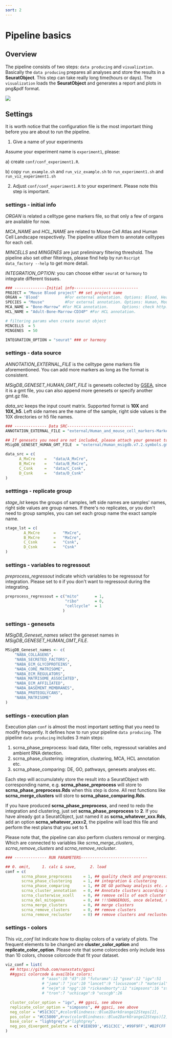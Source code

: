 ```yaml
---
sort: 2
---
```


# Pipeline basics

## Overview

The pipeline consists of two steps: `data producing` and `visualization`. Basically the `data producing` prepares all analyses and store the results in a **SeuratObject**. This step can take really long time(hours or days). The `visualization` loads the **SeuratObject** and generates a report and plots in png&pdf format.

<img src="{{ site.baseurl }}/images/overview/scrna_pipeline_overview1.png">


## Settings
It is worth notice that the configuration file is the most important thing before you are about to run the pipeline.

1. Give a name of your experiments

Assume your experiment name is `experiment1`, please:

   a) create `conf/conf_experiment1.R`.

   b) copy `run_example.sh` and `run_viz_example.sh` to `run_experiment1.sh` and `run_viz_experiment1.sh`

2. Adjust `conf/conf_experiment1.R` to your experiment. Please note this step is important.

### settings - initial info
*ORGAN* is related a celltype gene markers file, so that only a few of organs are available for now.

*MCA_NAME* and *HCL_NAME* are related to Mouse Cell Atlas and Human Cell Landscape respectively. The pipeline utilize them to annotate celltypes for each cell.

*MINCELLS* and *MINGENES* are just preliminary filtering threshold. The pipeline also set other filterings, please find help by run `Rscript data_factory --help` to get more detail.

*INTEGRATION_OPTION*: you can choose either `seurat` or `harmony` to integrate different tissues.

```R
### --------------Initial info----------------------------
PROJECT = "Mouse Blood project" ## set project name
ORGAN = 'Blood'           #For external annotation. Options: Blood, Heart, Intestine, Kidney
SPECIES = "Mouse"         #For external annotation. Options: Human, Mouse
MCA_NAME = "Bone-Marrow" #For MCA annotation.      Options: check http://bis.zju.edu.cn/MCA/
HCL_NAME = "Adult-Bone-Marrow-CD34P" #For HCL annotation.

# filtering params when create seurat object
MINCELLS  = 5
MINGENES  = 50

INTEGRATION_OPTION = "seurat" ### or harmony
```

### settings - data source

*ANNOTATION_EXTERNAL_FILE* is the celltype gene markers file aforementioned. You can add more markers as long as the format is consistent.

*MSigDB_GENESET_HUMAN_GMT_FILE* is genesets collected by [GSEA](https://www.gsea-msigdb.org), since it is a gmt file, you can also append more genesets or specify another gmt.gz file.

*data_src* keeps the input count matrix. Supported format is **10X** and **10X_h5**. Left side names are the name of the sample, right side values is the 10X directories or  h5 file names.


```R
### -------------- Data SRC-----------------------------
ANNOTATION_EXTERNAL_FILE = "external/Human_and_mouse_cell_markers-Markers.tsv"

## If genesets you need are not included, please attach your geneset to the gmt.gz file.
MSigDB_GENESET_HUMAN_GMT_FILE  = "external/Human_msigdb.v7.2.symbols.gmt.gz"

data_src = c(
      A_MxCre    =   "data/A_MxCre",
      B_MxCre    =   "data/B_MxCre",
      C_Csnk     =   "data/C_Csnk",
      D_Csnk     =   "data/D_Csnk"
)
```


### setttings - replicate group

*stage_lst* keeps the groups of samples, left side names are samples' names, right side values are group names. If there's no replicates, or you don't need to group samples, you can set each group name the exact sample name.

```R
stage_lst = c(
        A_MxCre      =   "MxCre",
        B_MxCre      =   "MxCre",
        C_Csnk       =   "Csnk",
        D_Csnk       =   "Csnk"
)
```

### settings - variables to regressout

*preprocess_regressout* indicate which variables to be regressout for integration. Please set to `0` if you don't want to regressout during the integrating.

```R
preprocess_regressout = c("mito"       = 1,
                          "ribo"       = 0,
                          "cellcycle"  = 1
                         )

```


### settings - genesets

*MSigDB_Geneset_names* select the geneset names in *MSigDB_GENESET_HUMAN_GMT_FILE*.

```R
MSigDB_Geneset_names <- c(
    "NABA_COLLAGENS",
    "NABA_SECRETED_FACTORS",
    "NABA_ECM_GLYCOPROTEINS",
    "NABA_CORE_MATRISOME",
    "NABA_ECM_REGULATORS",
    "NABA_MATRISOME_ASSOCIATED",
    "NABA_ECM_AFFILIATED",
    "NABA_BASEMENT_MEMBRANES",
    "NABA_PROTEOGLYCANS",
    "NABA_MATRISOME"
)
```

### settings - execution plan

Execution plan `conf` is almost the most important setting that you need to modify frequently. It defines how to run your pipeline `data producing`. The pipeline `data producing` includes 3 main steps:

1. scrna_phase_preprocess: load data, filter cells, regressout variables and ambient RNA detection.
2. scrna_phase_clustering: integration, clustering, MCA, HCL annotation etc.
3. scrna_phase_comparing: DE, GO, pathways, genesets analyses etc.

Each step will accumulately store the result into a SeuratObject with corresponding name, e.g. **scrna_phase_preprocess** will store to **scrna_phase_preprocess.Rds** when this step is done. All rest functions like **scrna_merge_clusters** will store to **scrna_phase_comparing.Rds**.


If you have produced **scrna_phase_preprocess**, and need to redo the integration and clustering, just set **scrna_phase_preprocess** to **2**. If you have already got a SeuratObject, just named it as **scrna_whatever_xxx.Rds**, add an option **scrna_whatever_xxx=2**, the pipeline will load this file and perform the rest plans that you set to **1**.


Please note that, the pipeline can also perform clusters removal or merging. Which are connected to variables like *scrna_merge_clusters*, *scrna_remove_clusters* and *scrna_remove_recluster*.


```R
### -------------- RUN PARAMETERS-----------------------------

## 0. omit,     1. calc & save,      2. load
conf = c(
       scrna_phase_preprocess     = 1, ## quality check and preprocessing before integration
       scrna_phase_clustering     = 1, ## integration & clustering
       scrna_phase_comparing      = 1, ## DE GO pathway analysis etc. All rest calculating will be stored here
       scrna_cluster_annotation   = 0, ## Annotate clusters according to `cluster_annotation`
       scrna_clusterwise_xcell    = 0, ## remove cells of each cluster according distinct criterion
       scrna_del_mitogenes        = 0, ## !!!DANGEROUS, once deleted, never recovered!!!
       scrna_merge_clusters       = 0, ## merge clusters
       scrna_remove_clusters      = 0, ## remove clusters
       scrna_remove_recluster     = 0) ## remove clusters and recluster with default resolution

```

### settings - colors

This *viz_conf* list indicate how to display colors of a variaty of plots. The frequent elements to be changed are **cluster_color_option** and **replicate_color_option**. Please note that some colorcodes only include less than 10 colors, choose colorcode that fit your dataset.


```R
viz_conf = list(
  ## https://github.com/nanxstats/ggsci
  ##ggsci colorcode & availble colors:
                # "aaas":10 "d3":10 "futurama":12 "gsea":12 "igv":51
                # "jama":7 "jco":10 "lancet":9 "locuszoom":7 "material":10
                # "nejm":8 "npg":10 "rickandmorty":12 "simpsons":16 "startrek":7
                # "tron":7 "uchicago":9 "ucscgb":26

  cluster_color_option = "igv", ## ggsci, see above
  replicate_color_option = "simpsons", ## ggsci, see above
  neg_color = "#51C3CC",#colorBlindness::Blue2DarkOrange12Steps[2],
  pos_color = "#CC5800",#rev(colorBlindness::Blue2DarkOrange12Steps)[2],
  base_color = "lightgrey",#"lightgrey",
  neg_pos_divergent_palette = c('#1E8E99','#51C3CC','#99F9FF','#B2FCFF','#CCFEFF','#E5FFFF','#FFE5CC','#FFCA99','#FFAD65','#FF8E32','#CC5800','#993F00') #colorBlindness::Blue2DarkOrange12Steps
)
```




